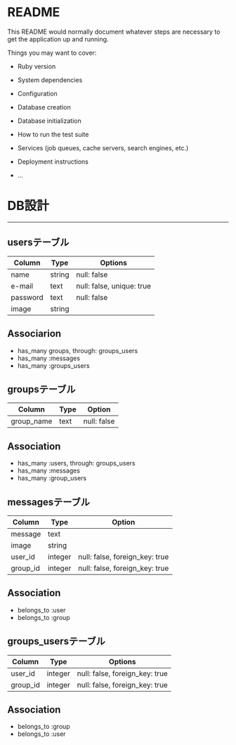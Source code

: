 # README

This README would normally document whatever steps are necessary to get the
application up and running.

Things you may want to cover:

* Ruby version

* System dependencies

* Configuration

* Database creation

* Database initialization

* How to run the test suite

* Services (job queues, cache servers, search engines, etc.)

* Deployment instructions

* ...


# DB設計
--------------------
## usersテーブル
|Column|Type|Options|
|------|----|-------|
|name|string|null: false|
|e-mail|text|null: false, unique: true|
|password|text|null: false|
|image|string| |
## Associarion
- has_many groups, through: groups_users
- has_many :messages
- has_many :groups_users

## groupsテーブル
|Column|Type|Option|
|------|----|------|
|group_name|text|null: false|
## Association
- has_many :users, through: groups_users
- has_many :messages
- has_many :group_users

## messagesテーブル
|Column|Type|Option|
|------|----|------| 
|message|text| |
|image|string| |
|user_id|integer|null: false, foreign_key: true|
|group_id|integer|null: false, foreign_key: true|
## Association
- belongs_to :user
- belongs_to :group

## groups_usersテーブル
|Column|Type|Options|
|------|----|-------|
|user_id|integer|null: false, foreign_key: true|
|group_id|integer|null: false, foreign_key: true|
## Association
- belongs_to :group
- belongs_to :user